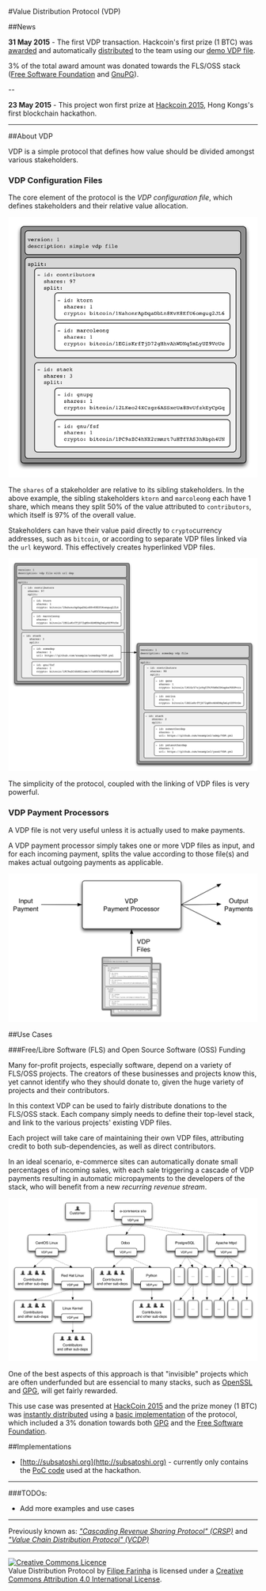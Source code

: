 
#Value Distribution Protocol (VDP)


##News

**31 May 2015** - The first VDP transaction. Hackcoin's first prize (1 BTC) was [awarded](https://blockchain.info/tx/d0b6d74e5aa2878b1b0ddb5efcf547ff0b4d4e7803fbec17f576e6a9c16d9593) and automatically [distributed](https://blockchain.info/tx/d361c67cde43f6538fa92a50177a0600c704172c4abfe4dabe457eb14c949539) to the team using our [demo VDP file](https://github.com/macausource/subsatoshi/blob/hackathon/examples/hackathon-prize.yml).

3% of the total award amount was donated towards the FLS/OSS stack ([Free Software Foundation](http://www.fsf.org) and [GnuPG](https://www.gnupg.org/)).

--

**23 May 2015** - This project won first prize at [Hackcoin 2015](https://www.bitcoinhk.org/2015-hackcoin-results/), Hong Kongs's first blockchain hackathon.

---

##About VDP

VDP is a simple protocol that defines how value should be divided amongst various stakeholders.

### VDP Configuration Files

The core element of the protocol is the *VDP configuration file*, which defines stakeholders and their relative value allocation.

![VDP example 1](images/vdp-example1.png)

The `shares` of a stakeholder are relative to its sibling stakeholders. In the above example, the sibling stakeholders `ktorn` and `marcoleong` each have 1 share, which means they split 50% of the value attributed to `contributors`, which itself is 97% of the overall value.

Stakeholders can have their value paid directly to `crypto`currency addresses, such as `bitcoin`, or according to separate VDP files linked via the `url` keyword. This effectively creates hyperlinked VDP files.

![VDP example 2](images/vdp-example2.png)

The simplicity of the protocol, coupled with the linking of VDP files is very powerful.

### VDP Payment Processors

A VDP file is not very useful unless it is actually used to make payments.

A VDP payment processor simply takes one or more VDP files as input, and for each incoming payment, splits the value according to those file(s) and makes actual outgoing payments as applicable.

![VDP payment processor](images/vdp-payment-processor.png)

##Use Cases


###Free/Libre Software (FLS) and Open Source Software (OSS) Funding

Many for-profit projects, especially software, depend on a variety of FLS/OSS projects. The creators of these businesses and projects know this, yet cannot identify who they should donate to, given the huge variety of projects and their contributors.

In this context VDP can be used to fairly distribute donations to the FLS/OSS stack. Each company simply needs to define their top-level stack, and link to the various projects' existing VDP files.

Each project will take care of maintaining their own VDP files, attributing credit to both sub-dependencies, as well as direct contributors.

In an ideal scenario, e-commerce sites can automatically donate small percentages of incoming sales, with each sale triggering a cascade of VDP payments resulting in automatic micropayments to the developers of the stack, who will benefit from a new *recurring revenue stream*.

![VDP open source usecase](images/vdp-opensource-usecase.png)

One of the best aspects of this approach is that "invisible" projects which are often underfunded but are essencial to many stacks, such as [OpenSSL](https://www.openssl.org/) and [GPG](https://www.gnupg.org/), will get fairly rewarded.

This use case was presented at [HackCoin 2015](https://www.bitcoinhk.org/2015-hackcoin-results/) and the prize money (1 BTC) was [instantly distributed](https://blockchain.info/tx/d361c67cde43f6538fa92a50177a0600c704172c4abfe4dabe457eb14c949539) using a [basic implementation](https://github.com/macausource/subsatoshi/tree/hackathon) of the protocol, which included a 3% donation towards both [GPG](https://www.gnupg.org/) and the [Free Software Foundation](http://www.fsf.org).

##Implementations

* [http://subsatoshi.org](http://subsatoshi.org) - currently only contains the [PoC code](https://github.com/macausource/subsatoshi/tree/hackathon) used at the hackathon.

---

###TODOs:
* Add more examples and use cases

---


Previously known as: [*"Cascading Revenue Sharing Protocol" (CRSP)*](https://github.com/ABISprotocol/ABIS/issues/1) and [*"Value Chain Distribution Protocol" (VCDP)*](https://github.com/ktorn/vcdp)

---

<a rel="license" href="http://creativecommons.org/licenses/by/4.0/"><img alt="Creative Commons Licence" style="border-width:0" src="https://i.creativecommons.org/l/by/4.0/88x31.png" /></a><br /><span xmlns:dct="http://purl.org/dc/terms/" property="dct:title">Value Distribution Protocol</span> by <a xmlns:cc="http://creativecommons.org/ns#" href="https://github.com/ktorn/vdp" property="cc:attributionName" rel="cc:attributionURL">Filipe Farinha</a> is licensed under a <a rel="license" href="http://creativecommons.org/licenses/by/4.0/">Creative Commons Attribution 4.0 International License</a>.